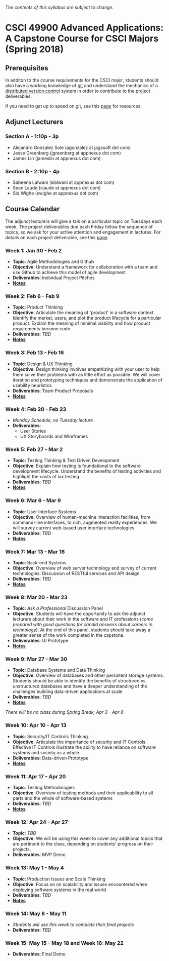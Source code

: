 
_The contents of this syllabus are subject to change._

# CSCI 49900 Advanced Applications: A Capstone Course for CSCI Majors (Spring 2018)

## Prerequisites

In additon to the course requirements for the CSCI major, students should also have a working knowledge of [git](https://git-scm.com/) and understand the mechanics of a [distributed version control](https://en.wikipedia.org/wiki/Distributed_version_control) system in order to contribute to the project deliverables.

If you need to get up to speed on git, see this [page](/notes/GIT-TUTORIAL.md) for resources.

## Adjunct Lecturers

### Section A - 1:10p - 3p

* Alejandro Gonzalez Sole (agonzalez at jagssoft dot com)
* Jesse Greenberg (jgreenberg at appnexus dot com)
* James Lin (jameslin at appnexus dot com)

### Section B - 2:10p - 4p

* Sabeena Lalwani (slalwani at appnexus dot com)
* Sean Laude (slaude at appnexus dot com)
* Sid Wighe (swighe at appnexus dot com)

## Course Calendar

The adjunct lecturers will give a talk on a particular topic on Tuesdays each week. The project deliverables due each Friday follow the sequence of topics, so we ask for your active attention and engagement in lectures. For details on each project deliverable, see this [page](DELIVERABLES.md).

### Week 1: Jan 30 - Feb 2
* **Topic**: Agile Methodologies and Github
* **Objective**: Understand a framework for collaboration with a team and use Github to achieve this model of agile development
* **Deliverables**:  Individual Project Pitches
* **[Notes](/notes/SDLC.md)**

### Week 2: Feb 6 - Feb 9
* **Topic**: Product Thinking
* **Objective**: Articulate the meaning of 'product' in a software context. Identify the market, users, and plot the product lifecycle for a particular product. Explain the meaning of minimal viability and how product requirements become code.
* **Deliverables**:  *TBD*
* **[Notes](/notes/PRODUCT.md)**

### Week 3: Feb 13 - Feb 16
* **Topic**: Design & UX Thinking
* **Objective**: Design thinking involves empathizing with your user to help them solve their problems with as little effort as possible. We will cover iteration and prototyping techniques and demonstrate the application of usability heuristics.
* **Deliverables**: Team Product Proposals
* **[Notes](/notes/DESIGN.md)**

### Week 4: Feb 20 - Feb  23
* *Monday Schedule, no Tuesday lecture* 
* **Deliverables**:
	* User Stories
	* UX Storyboards and Wireframes

### Week 5: Feb 27 - Mar 2
* **Topic**: Testing Thinking & Test Driven Development
* **Objective**: Explain how testing is foundational to the software development lifecycle. Understand the benefits of testing activities and highlight the costs of lax testing
* **Deliverables**: _TBD_
* **[Notes](/notes/TESTING.md)**

### Week 6: Mar 6 - Mar 9
* **Topic**: User Interface Systems
* **Objective**: Overview of human-machine interaction facilities, from command-line interfaces, to rich, augmented reality experiences. We will survey current web-based user interface technologies
* **Deliverables**: _TBD_
* **[Notes](/notes/INTERFACES.md)**

### Week 7: Mar 13 - Mar 16
* **Topic**: Back-end Systems
* **Objective**: Overview of web server technology and survey of current technologies. Discussion of RESTful services and API design.
* **Deliverables**: _TBD_
* **[Notes](/notes/BACKEND.md)**

### Week 8: Mar 20 - Mar 23
* **Topic**: _Ask a Professional_ Discussion Panel
* **Objective**: Students will have the opportunity to ask the adjunct lecturers about their work in the software and IT professions (_come prepared with good questions for candid answers about careers in technology_). At the end of this panel, students should take away a greater sense of the work completed in the capstone.
* **Deliverables**: UI Prototype
* **[Notes](/notes/PROFESSIONAL.md)**

### Week 9: Mar 27 - Mar 30
* **Topic**: Database Systems and Data Thinking
* **Objective**: Overview of databases and other persistent storage systems. Students should be able to identify the benefits of structured vs. unstructured databases and have a deeper understanding of the challenges building data-driven applications at scale
* **Deliverables**: _TBD_
* **[Notes](/notes/DATABASE.md)**

_There will be no class during Spring Break, Apr 3 - Apr 6_

### Week 10: Apr 10 - Apr 13
* **Topic**: Security/IT Controls Thinking
* **Objective**: Articulate the importance of security and IT Controls. Effective IT Controls illustrate the ability to have reliance on software systems and society as a whole.
* **Deliverables**: Data-driven Prototype
* **[Notes](/notes/SECURITY-IT-CONTROLS.md)**

### Week 11: Apr 17 - Apr 20
* **Topic**: Testing Methodologies
* **Objective**: Overview of testing methods and their applicability to all parts and the whole of software-based systems
* **Deliverables**: _TBD_
* **[Notes](/notes/TEST-METHODS.md)**

### Week 12: Apr 24 - Apr 27
* **Topic**: _TBD_
* **Objective**: We will be using this week to cover any additional topics that are pertinent to the class, depending on students' progress on their projects.
* **Deliverables**: MVP Demo

### Week 13: May 1 - May 4
* **Topic**: Production Issues and Scale Thinking
* **Objective**: Focus on on scalability and issues encountered when deploying software systems in the real world
* **Deliverables**: _TBD_
* **[Notes](/notes/PRODUCTION.md)**

### Week 14: May 8 - May 11
* _Students will use this week to complete their final projects_
* **Deliverables**: _TBD_

### Week 15: May 15 - May 18 and Week 16: May 22
* **Deliverables**: Final Demo